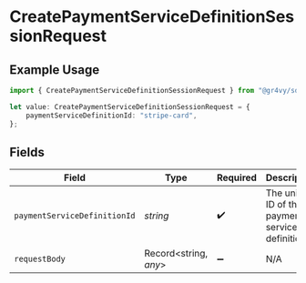 # CreatePaymentServiceDefinitionSessionRequest

## Example Usage

```typescript
import { CreatePaymentServiceDefinitionSessionRequest } from "@gr4vy/sdk/models/operations";

let value: CreatePaymentServiceDefinitionSessionRequest = {
    paymentServiceDefinitionId: "stripe-card",
};
```

## Fields

| Field                                            | Type                                             | Required                                         | Description                                      | Example                                          |
| ------------------------------------------------ | ------------------------------------------------ | ------------------------------------------------ | ------------------------------------------------ | ------------------------------------------------ |
| `paymentServiceDefinitionId`                     | *string*                                         | :heavy_check_mark:                               | The unique ID of the payment service definition. | stripe-card                                      |
| `requestBody`                                    | Record<string, *any*>                            | :heavy_minus_sign:                               | N/A                                              |                                                  |